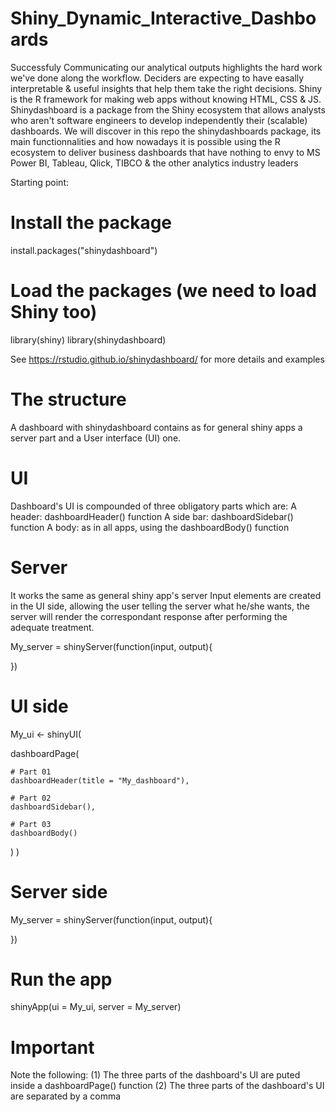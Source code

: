 # Shiny_Dynamic_Interactive_Dashboards
Successfuly Communicating our analytical outputs highlights the hard work we've done along the workflow. Deciders are expecting to have easally interpretable &amp; useful insights that help them take the right decisions. Shiny is the R framework for making web apps without knowing HTML, CSS &amp; JS. Shinydashboard is a package from the Shiny ecosystem that allows analysts who aren't software engineers to develop independently their (scalable) dashboards. We will discover in this repo the shinydashboards package, its main functionnalities and how nowadays it is possible using the R ecosystem to deliver business dashboards that have nothing to envy to MS Power BI, Tableau, Qlick, TIBCO &amp; the other analytics industry leaders

Starting point: 
# Install the package 
install.packages("shinydashboard")
# Load the packages (we need to load Shiny too) 
library(shiny)
library(shinydashboard)

See https://rstudio.github.io/shinydashboard/ for more details and examples 

# The structure 
A dashboard with shinydashboard contains as for general shiny apps a server part and a User interface (UI) one. 

# UI 
Dashboard's UI is compounded of three obligatory parts which are: 
A header: dashboardHeader() function 
A side bar: dashboardSidebar() function 
A body: as in all apps, using the dashboardBody() function 

# Server 
It works the same as general shiny app's server 
Input elements are created in the UI side, allowing the user telling the server what he/she wants, the server will render the correspondant response after performing the adequate treatment.

My_server = shinyServer(function(input, output){
  
})

# UI side
My_ui <- shinyUI(
  
  dashboardPage(
    
    # Part 01
    dashboardHeader(title = "My_dashboard"), 
    
    # Part 02 
    dashboardSidebar(), 
    
    # Part 03
    dashboardBody()
  )
)

# Server side 
My_server = shinyServer(function(input, output){
  
})

# Run the app 
shinyApp(ui = My_ui, server = My_server)

# Important 
Note the following: 
(1) The three parts of the dashboard's UI are puted inside a dashboardPage() function 
(2) The three parts of the dashboard's UI are separated by a comma 
